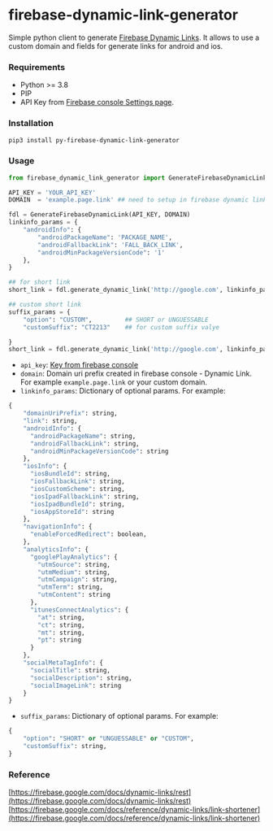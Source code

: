 # firebase-dynamic-link-generator

Simple python client to generate [Firebase Dynamic Links](https://firebase.google.com/docs/dynamic-links/). It allows to 
use a custom domain and fields for generate links for android and ios.


### Requirements

* Python >= 3.8
* PIP
* API Key from [Firebase console Settings page](https://console.firebase.google.com/project/_/settings/general/).


### Installation
```bash
pip3 install py-firebase-dynamic-link-generator
```

### Usage
```python
from firebase_dynamic_link_generator import GenerateFirebaseDynamicLink

API_KEY	= 'YOUR_API_KEY'
DOMAIN 	= 'example.page.link' ## need to setup in firebase dynamic link

fdl = GenerateFirebaseDynamicLink(API_KEY, DOMAIN)
linkinfo_params = {
    "androidInfo": {
        "androidPackageName": 'PACKAGE_NAME',
        "androidFallbackLink": 'FALL_BACK_LINK',
        "androidMinPackageVersionCode": '1'
    },
}

## for short link
short_link = fdl.generate_dynamic_link('http://google.com', linkinfo_params) #https://example.page.link/h77c

## custom short link
suffix_params = {
	"option": "CUSTOM", 		## SHORT or UNGUESSABLE
	"customSuffix": "CT2213" 	## for custom suffix valye

}
short_link = fdl.generate_dynamic_link('http://google.com', linkinfo_params, suffix_params) #https://example.page.link/CT2213
```
* `api_key`: [Key from firebase console](https://console.firebase.google.com/project/_/settings/general/)
* `domain`: Domain uri prefix created in firebase console - Dynamic Link. For example `example.page.link` or your custom domain.
* `linkinfo_params`: Dictionary of optional params. For example:
```python
{
	"domainUriPrefix": string,
    "link": string,
    "androidInfo": {
      "androidPackageName": string,
      "androidFallbackLink": string,
      "androidMinPackageVersionCode": string
    },
    "iosInfo": {
      "iosBundleId": string,
      "iosFallbackLink": string,
      "iosCustomScheme": string,
      "iosIpadFallbackLink": string,
      "iosIpadBundleId": string,
      "iosAppStoreId": string
    },
    "navigationInfo": {
      "enableForcedRedirect": boolean,
    },
    "analyticsInfo": {
      "googlePlayAnalytics": {
        "utmSource": string,
        "utmMedium": string,
        "utmCampaign": string,
        "utmTerm": string,
        "utmContent": string
      },
      "itunesConnectAnalytics": {
        "at": string,
        "ct": string,
        "mt": string,
        "pt": string
      }
    },
    "socialMetaTagInfo": {
      "socialTitle": string,
      "socialDescription": string,
      "socialImageLink": string
    }
}
```

* `suffix_params`: Dictionary of optional params. For example:
```python
{
	"option": "SHORT" or "UNGUESSABLE" or "CUSTOM",
	"customSuffix": string, 
}
```

### Reference
[https://firebase.google.com/docs/dynamic-links/rest](https://firebase.google.com/docs/dynamic-links/rest)  
[https://firebase.google.com/docs/reference/dynamic-links/link-shortener](https://firebase.google.com/docs/reference/dynamic-links/link-shortener)